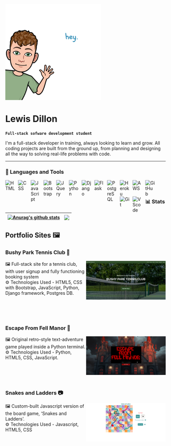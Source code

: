 <img alt="Bitmoji" width="300px" style="padding-right:10px;" src="static/img/bitmoji_hey.png" />

<!--
**LewisMDillon/LewisMDillon** is a ✨ _special_ ✨ repository because its `README.md` (this file) appears on your GitHub profile.

Here are some ideas to get you started:

- 🔭 I’m currently working on ...
- 🌱 I’m currently learning ...
- 👯 I’m looking to collaborate on ...
- 🤔 I’m looking for help with ...
- 💬 Ask me about ...
- 📫 How to reach me: ...
- 😄 Pronouns: ...
- ⚡ Fun fact: ...
-->
 # Lewis Dillon

**`Full-stack sofware development student`**

I'm a full-stack developer in training, always looking to learn and grow. All coding projects are built from the ground up, from planning and designing all the way to solving real-life problems with code.

---

### 🧰 Languages and Tools

<img align="left" alt="HTML" width="30px" style="padding-right:10px;" src="https://cdn.jsdelivr.net/gh/devicons/devicon/icons/html5/html5-plain.svg" />
<img align="left" alt="CSS" width="30px" style="padding-right:10px;" src="https://cdn.jsdelivr.net/gh/devicons/devicon/icons/css3/css3-plain.svg" />
<img align="left" alt="JavaScript" width="30px" style="padding-right:10px;" src="https://cdn.jsdelivr.net/gh/devicons/devicon/icons/javascript/javascript-plain.svg" />
<img align="left" alt="Bootstrap" width="30px" style="padding-right:10px;" src="https://cdn.jsdelivr.net/gh/devicons/devicon/icons/bootstrap/bootstrap-original.svg" />
<img align="left" alt="JQuery" width="30px" style="padding-right:10px;" src="https://cdn.jsdelivr.net/gh/devicons/devicon/icons/jquery/jquery-original.svg" />
<img align="left" alt="Python" width="30px" style="padding-right:10px;" src="https://cdn.jsdelivr.net/gh/devicons/devicon/icons/python/python-plain.svg" />
<img align="left" alt="Django" width="30px" style="padding-right:10px;" src="https://cdn.jsdelivr.net/gh/devicons/devicon/icons/django/django-plain.svg" />
<img align="left" alt="Flask" width="30px" style="padding-right:10px;" src="https://cdn.jsdelivr.net/gh/devicons/devicon/icons/flask/flask-original.svg" />
<img align="left" alt="PostgreSQL" width="30px" style="padding-right:10px;" src="https://cdn.jsdelivr.net/gh/devicons/devicon/icons/postgresql/postgresql-original.svg" />
<img align="left" alt="Heroku" width="30px" style="padding-right:10px;" src="https://cdn.jsdelivr.net/gh/devicons/devicon/icons/heroku/heroku-original.svg" />
<img align="left" alt="AWS" width="30px" style="padding-right:10px;" src="https://cdn.jsdelivr.net/gh/devicons/devicon/icons/amazonwebservices/amazonwebservices-original.svg" />
<img align="left" alt="GitHub" width="30px" style="padding-right:10px;" src="https://cdn.jsdelivr.net/gh/devicons/devicon/icons/github/github-original.svg" />
<img align="left" alt="Git" width="30px" style="padding-right:10px;" src="https://cdn.jsdelivr.net/gh/devicons/devicon/icons/git/git-original.svg" />
<img align="left" alt="VScode" width="30px" style="padding-right:10px;" src="https://cdn.jsdelivr.net/gh/devicons/devicon/icons/vscode/vscode-original.svg" />
<br />

#

### 📊 Stats

| <a href="https://github.com/lewismdillon/github-readme-stats"><img align="center" src="https://github-readme-stats.vercel.app/api?username=lewismdillon&show_icons=true&include_all_commits=true&theme=vue&hide_border=true" alt="Anurag's github stats" /></a> | <a href="https://github.com/lewismdillon/github-readme-stats"><img align="center" src="https://github-readme-stats.vercel.app/api/top-langs/?username=lewismdillon&layout=compact&theme=vue&hide_border=true" /></a> |
| ------------- | ------------- |


## Portfolio Sites 🖼️

### Bushy Park Tennis Club 🎾
<a href="https://github.com/LewisMDillon/bushy-park-tennis-club-ld"><img align="right" src="static/img/bushy_park.png" width="250px" alt="Bushy Park Tennis Club"><a/>
🖼️ Full-stack site for a tennis club, with user signup and fully functioning booking system
<br>
⚙️ Technologies Used - HTML5, CSS with Bootstrap, JavaScript, Python, Django framework, Postgres DB.
<br><br><br><br><br>

### Escape From Fell Manor 🏰
<a href="https://github.com/LewisMDillon/escape-from-fell-manor"><img align="right" src="static/img/fell_manor.png" width="250px" alt="Escape From Fell Manor"><a/>
🖼️ Original retro-style text-adventure game played inside a Python terminal.
<br>
⚙️ Technologies Used - Python, HTML5, CSS, JavaScript.
<br><br><br><br><br>

### Snakes and Ladders 📷
<a href="https://github.com/LewisMDillon/snakes-and-ladders"><img align="right" src="static/img/snakes_and_ladders.png" width="250px" alt="Frontend Showcase"><a/>
🖼️ Custom-built Javascript version of the board game, ‘Snakes and Ladders’.
<br>
⚙️ Technologies Used - Javascript, HTML5, CSS
